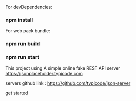 
For devDependencies: 
### npm install


For web pack bundle: 
### npm run build

### npm run start

This project using A simple online fake REST API server https://jsonplaceholder.typicode.com

servers github link : https://github.com/typicode/json-server

get started 



